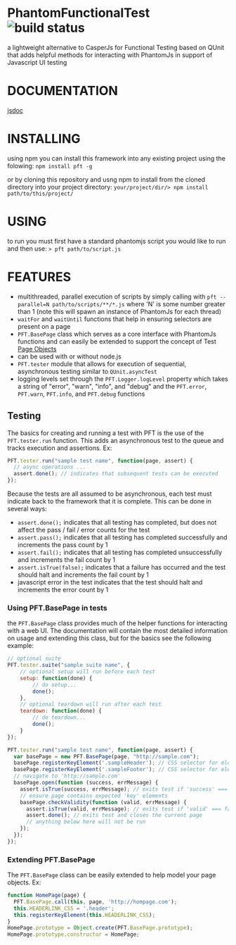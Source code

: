 # PhantomFunctionalTest ![build status](https://travis-ci.org/bicarbon8/PhantomFunctionalTest.svg)
a lightweight alternative to CasperJs for Functional Testing based on QUnit that adds helpful methods for interacting with PhantomJs in support of Javascript UI testing

# DOCUMENTATION
[jsdoc](https://rawgit.com/bicarbon8/PhantomFunctionalTest/master/dist/doc/index.html)

# INSTALLING
using npm you can install this framework into any existing project using the folowing:
```npm install pft -g```

or by cloning this repository and usng npm to install from the cloned directory into your project directory:
```your/project/dir/> npm install path/to/this/project/```

# USING
to run you must first have a standard phantomjs script you would like to run and then use:
```> pft path/to/script.js```

# FEATURES
- multithreaded, parallel execution of scripts by simply calling with ```pft --parallel=N path/to/scripts/**/*.js``` where 'N' is some number greater than 1 (note this will spawn an instance of PhantomJs for each thread)
- ```waitFor``` and ```waitUntil``` functions that help in ensuring selectors are present on a page
- ```PFT.BasePage``` class which serves as a core interface with PhantomJs functions and can easily be extended to support the concept of Test [Page Objects](https://code.google.com/p/selenium/wiki/PageObjects)
- can be used with or without node.js
- ```PFT.tester``` module that allows for execution of sequential, asynchronous testing similar to ```QUnit.asyncTest```
- logging levels set through the ```PFT.Logger.logLevel``` property which takes a string of "error", "warn", "info", and "debug" and the ```PFT.error```, ```PFT.warn```, ```PFT.info```, and ```PFT.debug``` functions

## Testing
The basics for creating and running a test with PFT is the use of the ```PFT.tester.run``` function. This adds an asynchronous test to the queue and tracks execution and assertions.
Ex:
```javascript
PFT.tester.run("sample test name", function(page, assert) {
  // async operations ...
  assert.done(); // indicates that subsequent tests can be executed
});
```
Because the tests are all assumed to be asynchronous, each test must indicate back to the framework that it is complete. This can be done in several ways:
- ```assert.done();``` indicates that all testing has completed, but does not affect the pass / fail / error counts for the test
- ```assert.pass();``` indicates that all testing has completed successfully and increments the pass count by 1
- ```assert.fail();``` indicates that all testing has completed unsuccessfully and increments the fail count by 1
- ```assert.isTrue(false);``` indicates that a failure has occurred and the test should halt and increments the fail count by 1
- javascript error in the test indicates that the test should halt and increments the error count by 1

### Using PFT.BasePage in tests
the ```PFT.BasePage``` class provides much of the helper functions for interacting with a web UI. The documentation will contain the most detailed information on usage and extending this class, but for the basics see the following example:
```javascript
// optional suite
PFT.tester.suite("sample suite name", {
    // optional setup will run before each test
    setup: function(done) {
        // do setup...
        done();
    },
    // optional teardown will run after each test
    teardown: function(done) {
        // do teardown...
        done();
    }
});

PFT.tester.run("sample test name", function(page, assert) {
  var basePage = new PFT.BasePage(page, "http://sample.com");
  basePage.registerKeyElement('.sampleHeader'); // CSS selector for elements containing the 'sampleHeader' class
  basePage.registerKeyElement('.sampleFooter'); // CSS selector for elements containing the 'sampleFooter' class
  // navigate to 'http://sample.com'
  basePage.open(function (success, errMessage) {
    assert.isTrue(success, errMessage); // exits test if 'success' === false
    // ensure page contains expected 'key' elements
    basePage.checkValidity(function (valid, errMessage) {
      assert.isTrue(valid, errMessage); // exits test if 'valid' === false
      assert.done(); // exits test and closes the current page
      // anything below here will not be run
    });
  });
});
```
### Extending PFT.BasePage
The ```PFT.BasePage``` class can be easily extended to help model your page objects. Ex:
```javascript
function HomePage(page) {
  PFT.BasePage.call(this, page, 'http://hompage.com');
  this.HEADERLINK_CSS = '.header';
  this.registerKeyElement(this.HEADERLINK_CSS);
}
HomePage.prototype = Object.create(PFT.BasePage.prototype);
HomePage.prototype.constructor = HomePage;
```
